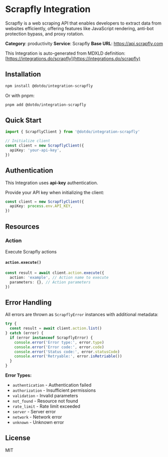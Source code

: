 # Scrapfly Integration

Scrapfly is a web scraping API that enables developers to extract data from websites efficiently, offering features like JavaScript rendering, anti-bot protection bypass, and proxy rotation.

**Category**: productivity
**Service**: Scrapfly
**Base URL**: https://api.scrapfly.com

This Integration is auto-generated from MDXLD definition: [https://integrations.do/scrapfly](https://integrations.do/scrapfly)

## Installation

```bash
npm install @dotdo/integration-scrapfly
```

Or with pnpm:

```bash
pnpm add @dotdo/integration-scrapfly
```

## Quick Start

```typescript
import { ScrapflyClient } from '@dotdo/integration-scrapfly'

// Initialize client
const client = new ScrapflyClient({
  apiKey: 'your-api-key',
})
```

## Authentication

This Integration uses **api-key** authentication.

Provide your API key when initializing the client:

```typescript
const client = new ScrapflyClient({
  apiKey: process.env.API_KEY,
})
```

## Resources

### Action

Execute Scrapfly actions

#### `action.execute()`

```typescript
const result = await client.action.execute({
  action: 'example', // Action name to execute
  parameters: {}, // Action parameters
})
```

## Error Handling

All errors are thrown as `ScrapflyError` instances with additional metadata:

```typescript
try {
  const result = await client.action.list()
} catch (error) {
  if (error instanceof ScrapflyError) {
    console.error('Error type:', error.type)
    console.error('Error code:', error.code)
    console.error('Status code:', error.statusCode)
    console.error('Retryable:', error.isRetriable())
  }
}
```

**Error Types:**

- `authentication` - Authentication failed
- `authorization` - Insufficient permissions
- `validation` - Invalid parameters
- `not_found` - Resource not found
- `rate_limit` - Rate limit exceeded
- `server` - Server error
- `network` - Network error
- `unknown` - Unknown error

## License

MIT
